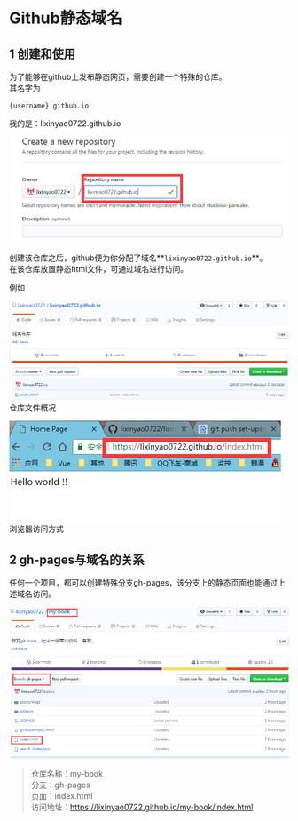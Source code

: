 # Github静态域名

## 1 创建和使用

为了能够在github上发布静态网页，需要创建一个特殊的仓库。  
其名字为
```
{username}.github.io
```
我的是：lixinyao0722.github.io

![](assets/imgs/special_repo.png)

创建该仓库之后，github便为你分配了域名**`lixinyao0722.github.io`**。   
在该仓库放置静态html文件，可通过域名进行访问。   

例如

![仓库文件概况](assets/imgs/domain_repository.png)  
仓库文件概况

![](assets/imgs/example-hello-world.png)  
浏览器访问方式

## 2 gh-pages与域名的关系

任何一个项目，都可以创建特殊分支gh-pages，该分支上的静态页面也能通过上述域名访问。

![](assets/imgs/visit-by-gh-pages.png)

> 仓库名称：my-book  
分支：gh-pages  
页面：index.html   
访问地址：https://lixinyao0722.github.io/my-book/index.html












